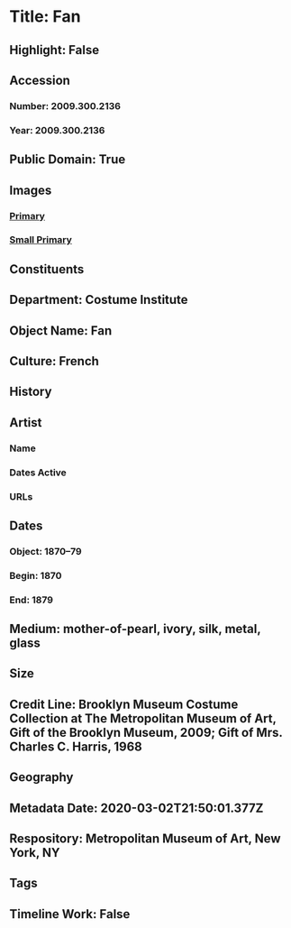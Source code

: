 # Title: Fan
## Highlight: False
## Accession
### Number: 2009.300.2136
### Year: 2009.300.2136
## Public Domain: True
## Images
### [Primary](https://images.metmuseum.org/CRDImages/ci/original/68.131.24_CP4.jpg)
### [Small Primary](https://images.metmuseum.org/CRDImages/ci/web-large/68.131.24_CP4.jpg)
## Constituents
## Department: Costume Institute
## Object Name: Fan
## Culture: French
## History
## Artist
### Name
### Dates Active
### URLs
## Dates
### Object: 1870–79
### Begin: 1870
### End: 1879
## Medium: mother-of-pearl, ivory, silk, metal, glass
## Size
## Credit Line: Brooklyn Museum Costume Collection at The Metropolitan Museum of Art, Gift of the Brooklyn Museum, 2009; Gift of Mrs. Charles C. Harris, 1968
## Geography
## Metadata Date: 2020-03-02T21:50:01.377Z
## Respository: Metropolitan Museum of Art, New York, NY
## Tags
## Timeline Work: False